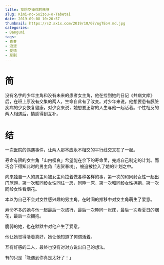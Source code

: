```yaml
---
title: 我想吃掉你的胰脏
slug: Kimi-no-Suizou-o-Tabetai
date: 2019-09-08 10:20:57
thumbnail: https://s2.ax1x.com/2019/10/07/ugTEo4.md.jpg
categories:
- Bangumi
tags:
- 青春
- 浪漫
- 爱情
- 悲剧
---
```


# 简

没有名字的少年主角和没有未来的患者女主角，他在捡到她的日记《共病文库》后，在班上原没有交集的两人，生命自此有了改变。对少年来说，他想要患有胰脏疾病的少女恢复健康，对少女来说，她想要正常的人生与他一起活着。个性相反的两人相遇后，情感得到互补。

# 结

一次医院的偶遇事件，让两人那本应永不相交的平行线交叉在了一起。

寿命有限的女主角「山内樱良」希望能在余下的寿命里，完成自己制定的计划。而巧合下得知此时的男主角「志贺春树」，被迫被拉入了她的计划之中。

向来独自一人的男主角被女主角拉着做各种各样的事，第一次的和同龄女性一起出门旅游，第一次和同龄女性同住一房，同睡一床，第一次和同龄女性拥抱，第一次同龄女性看烟花。

本以为自己不会对女性感兴趣的男主角，在时间的推移中对女主角萌生了爱意。

寿命不多的她与他一起最后一次旅行，最后一次睡同一张床，最后一次看夏日的烟花，最后一次拥抱。

脆弱的她，也在默默中对他产生了爱意。

他让她觉得活着真好，她让他知道了何谓活着。

互有好感的二人，最终也没有对对方说出自己的想法。

有的只是「能遇到你真是太好了！」
